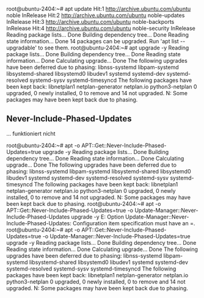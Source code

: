 root@ubuntu-2404:~# apt update
Hit:1 http://archive.ubuntu.com/ubuntu noble InRelease
Hit:2 http://archive.ubuntu.com/ubuntu noble-updates InRelease
Hit:3 http://archive.ubuntu.com/ubuntu noble-backports InRelease
Hit:4 http://archive.ubuntu.com/ubuntu noble-security InRelease
Reading package lists... Done
Building dependency tree... Done
Reading state information... Done
14 packages can be upgraded. Run 'apt list --upgradable' to see them.
root@ubuntu-2404:~# apt upgrade -y
Reading package lists... Done
Building dependency tree... Done
Reading state information... Done
Calculating upgrade... Done
The following upgrades have been deferred due to phasing:
  libnss-systemd libpam-systemd libsystemd-shared libsystemd0 libudev1 systemd
  systemd-dev systemd-resolved systemd-sysv systemd-timesyncd
The following packages have been kept back:
  libnetplan1 netplan-generator netplan.io python3-netplan
0 upgraded, 0 newly installed, 0 to remove and 14 not upgraded.
N: Some packages may have been kept back due to phasing.


Never-Include-Phased-Updates
----------------------------

... funktioniert nicht

root@ubuntu-2404:~# apt -o APT::Get::Never-Include-Phased-Updates=true upgrade -y
Reading package lists... Done
Building dependency tree... Done
Reading state information... Done
Calculating upgrade... Done
The following upgrades have been deferred due to phasing:
  libnss-systemd libpam-systemd libsystemd-shared libsystemd0 libudev1 systemd
  systemd-dev systemd-resolved systemd-sysv systemd-timesyncd
The following packages have been kept back:
  libnetplan1 netplan-generator netplan.io python3-netplan
0 upgraded, 0 newly installed, 0 to remove and 14 not upgraded.
N: Some packages may have been kept back due to phasing.
root@ubuntu-2404:~# apt -o APT::Get::Never-Include-Phased-Updates=true -o Update-Manager::Never-Include-Phased-Updates upgrade -y
E: Option Update-Manager::Never-Include-Phased-Updates: Configuration item specification must have an =<val>.
root@ubuntu-2404:~# apt -o APT::Get::Never-Include-Phased-Updates=true -o Update-Manager::Never-Include-Phased-Updates=true upgrade -y
Reading package lists... Done
Building dependency tree... Done
Reading state information... Done
Calculating upgrade... Done
The following upgrades have been deferred due to phasing:
  libnss-systemd libpam-systemd libsystemd-shared libsystemd0 libudev1 systemd
  systemd-dev systemd-resolved systemd-sysv systemd-timesyncd
The following packages have been kept back:
  libnetplan1 netplan-generator netplan.io python3-netplan
0 upgraded, 0 newly installed, 0 to remove and 14 not upgraded.
N: Some packages may have been kept back due to phasing.
